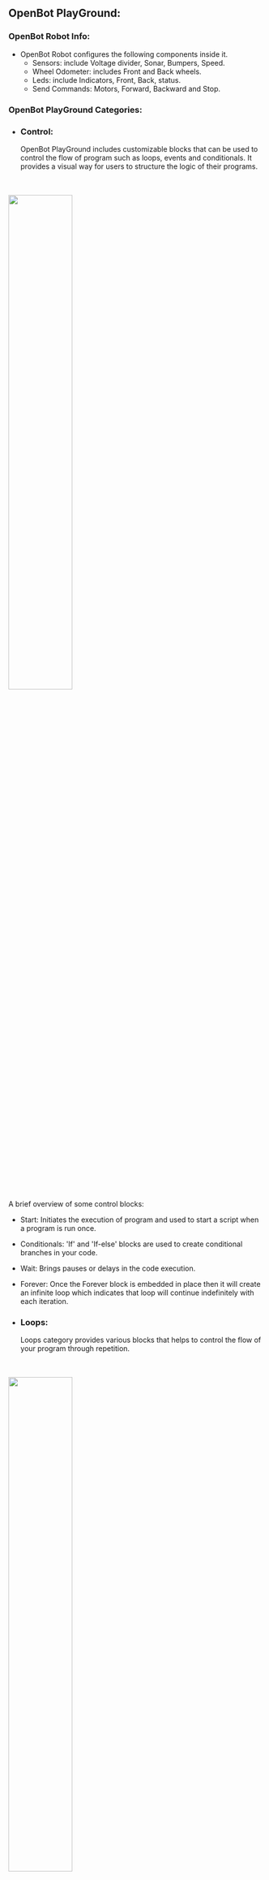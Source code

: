 ## OpenBot PlayGround:

### OpenBot Robot Info:
- OpenBot Robot configures the following components inside it.
     - Sensors: include Voltage divider, Sonar, Bumpers, Speed.
     - Wheel Odometer: includes Front and Back wheels.
     - Leds: include Indicators, Front, Back, status.
     - Send Commands: Motors, Forward, Backward and Stop.

### OpenBot PlayGround Categories:

- ### Control:

  OpenBot PlayGround includes customizable blocks that can be used to control the flow of program such as loops, events and conditionals. It provides a visual way for users to structure the logic of their programs.
<br>
<br>
     <img src="../../../../docs/images/playground_blockly_newControl.png" height="50%" width="50%"/>
  <br>
  <br>
  
  A brief overview of some control blocks:
  
  - Start: Initiates the execution of program and used to start a script when a program is run once.
  - Conditionals: 'If' and 'If-else' blocks are used to create conditional branches in your code.
  - Wait: Brings pauses or delays in the code execution.
  - Forever: Once the Forever block is embedded in place then it will create an infinite loop which indicates that loop will continue indefinitely with each iteration.

- ### Loops:

  Loops category provides various blocks that helps to control the flow of your program through repetition.
<br>
<br>
     <img src="../../../../docs/images/Playground_blockly_newLoops.png" height="50%" width="50%"/>
  <br>
  <br>

  Some loop blocks examples are listed here below:

  - Repeat: The "Repeat" block enables you to define the number of iterations for a set of blocks to be executed.
  - While: The "While" block continues executing a set of blocks as long as a specified condition remains true.

- ### Operators:

  Operators allow you to perform several operations or calculations within your program.All the Operator blocks allow you to build complex expressions and conditions according to the requirement.
<br>
<br>
  <img src="../../../../docs/images/playground_operator_blocks.png" height="50%" width="50%"/>
  <br>
  <br>

  Here are some common types of operators that you might find in OpenBot PlayGround:

   - Arithmetic: Addition, subtraction, multiplication, division, and other arithmetic operations are available in this category.
   - Math Operators: Blocks like "Power," "Square Root," and "Random Fraction" are used to perform more advanced mathematical computations.


- ### Variables:

  Variables are used for data storage within your blocks and inside variables category blocks allow you to declare, set, change and manipulate variables.The concept of variables in OpenBot PlayGround help you to manage and manipulate data in your programs.
<br>
<br>
  <img src="../../../../docs/images/playground_variable_blocks.png" height="50%" width="50%"/>
  <br>
  <br>

  Have a look on some Variable block examples:

   - Set: Set Variable block is going to assign a value to a variable.
   - Change: It will help you to modify the value of an existing variable.

- ### Lights:

  Lights are another type of category that is provided by OpenBot PlayGround which helps to make the use of indicators and can set the values of brightness dynamically.
<br>
<br>
  <img src="../../../../docs/images/playground_light_blocks.png" height="50%" width="50%"/>
  <br> 
  <br>

  Below are some examples:

    - Indicators: Block used to enable indicators by turning them ON/OFF.
    - Brightness: used to set the brightness of tail and head LED by taking dynamic values.
  <br>
  <br>
  NOTE: Keeping the brightness at zero will make the brightness mode OFF and if the brightness is at the highest point ie.100 will turn ON the brightness mode.

- ### Controller:

  Certainly! When selecting a mode within the controller block, it will be applied uniformly across all other fragments within the OpenBot robot app.
<br>
<br>
  <img src="../../../../docs/images/playground_controller_blocks.png" height="50%" width="50%"/>
  <br>
  <br>

  Below are the examples of Controller Block:

    - Switch Controller: It helps you to choose the Controller method by either Gamepad or Phone.
    - Drive Mode: It helps you to switch the Drive Mode by either Joystick or Game or dual.
  <br>
  <br>
  
   <p style="color:yellow ">TIP: If you are selecting Phone as a controller then you can have only Dual as your static drive mode.  </p>

- ### Sound:

  Sound blocks allow you to play the sound with any mode and at any speed.
<br>
<br>
  <img src="../../../../docs/images/playground_sound_blocks.png" height="50%" width="50%"/>
  <br>
  <br>

  Let's have some examples:

    - Playsound Speed: Helps you to play the sound as slow, medium and fast. 
    - Playsound Mode: Helps you to play the sound from any mode you want.

- ### Sensors:
 
  Sensors are the blocks which are going to return different readings for OpenBot condition and environment status .
<br>
<br>
  <img src="../../../../docs/images/playground_sensors-block.png" height="50%" width="50%"/>
  <br>
  <br>

  Overview:
   - Phone Sensors: Help to measure Gyroscope,Acceleration, and Magnetic readings at different axis(3-Dimensional). 
   - Car Sensors: Help to provide the different readings like Sonar, Speed. Also, it will check if bumper gets collide with an obstacle.

- ### Movement:

  As the name suggests it is responsible for the movement of Robot at any speed and in any direction and the speed limit is 0-255.
<br>
<br>
  <img src="../../../../docs/images/playground_movement_blocks.png" height="50%" width="50%"/>
  <br>
  <br>
  
  Let's have some examples:

    - Set speed: Helps to set the speed as slow, medium and fast.
    - Move: Helps to make the movement in forward or backward and left or right direction at required speed.
  <br>
  <br>

  Key Points:
  - if the left speed value is set lower than the right, the robot will move counterclockwise, or vice versa.
  - If you equalize the left and right speeds, it will move straight.
  - Setting a positive value on the left and a negative value on the right will cause the robot to spin.


### Artificial Intelligence(AI):
  OpenBot Playground provides another important block named Artificial Intelligence which further configures many features such as Object Tracking, Autopilot, Point Goal Navigation.

  <img src="../../../../docs/images/playground_ai_blocks.png" height="50%" width="50%"/>
<br>
  
Lets understand this concept by some examples of blocks:
   - Object Tracking: Its primary function revolves around detecting objects. This AI fragment allows you to pick any object for tracking. Depending on your phone's performance, you have the flexibility to choose an object detector model. By default, this block comes equipped with the "MobileNetV1-300" model. Additionally, you have the option to manually add any model of your choice.
<br>
<br>
    <p style="color: yellow"> TIP: If you've incorporated an external modal, ensure to enable AutoSync in the playground. This feature will assist you in verifying the availability and successful download of the modal.</p>


   - AutoPilot: This snippet is also available through OpenBot Playground, utilizing data collection, wherein a pre-trained dataset (ML model CIL-Mobile-Cmd) is already integrated. Subsequently, the camera fragment is displayed on the screen, initiating the tracking of the captured path.


   - Point Goal Navigation: The primary objective of this block is to reach a designated point through navigation. You can configure the forward and left values in 3-dimensional view using the navigation models within it. When the project is executed on a phone, the point navigation fragment will be displayed on the screen with an Augmented Reality (AR) view. Subsequently, the robot will initiate movement until it successfully reaches the goal.

###  Advanced Artificial Intelligence(AI):
  OpenBotPlayground comes with some advancements in it and this Advanced Artificial Intelligence(AI)  is another important block inside it.

  <img src="../../../../docs/images/advanced_ai_blocks.png" height="50%" width="50%"/>
<br>
<br>
    Multiple Detection Block:

- This advanced module is designed for object tracking, accommodating various classes such as a person, car, book, traffic light, etc. The identification of the object is carried out by the integrated AI model. The functionality of this module is contingent upon the specified conditions.


- The block is designed to enable multiple object detections, initializing the process for the specified class. Once the chosen class is detected, the robot will execute all tasks outlined in the subsequent 'do' statement. If the specified class is not detected within the defined number of continuous frames, the robot will proceed to execute the tasks specified in the subsequent 'do' statement. The block can be use multiple times within the playground for different classes as well. 

